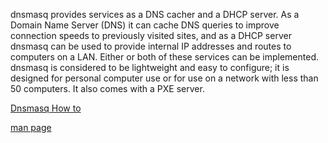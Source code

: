 dnsmasq provides services as a DNS cacher and a DHCP server. As a Domain Name Server (DNS) it can cache DNS queries to improve connection speeds to previously visited sites, and as a DHCP server dnsmasq can be used to provide internal IP addresses and routes to computers on a LAN. Either or both of these services can be implemented. dnsmasq is considered to be lightweight and easy to configure; it is designed for personal computer use or for use on a network with less than 50 computers. It also comes with a PXE server.

[Dnsmasq How to](https://wiki.archlinux.org/index.php/Dnsmasq)

[man page](http://linux.die.net/man/8/dnsmasq)

